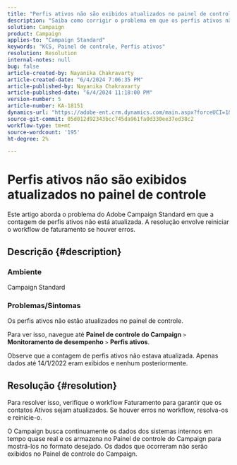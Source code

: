 ```yaml
---
title: "Perfis ativos não são exibidos atualizados no painel de controle"
description: "Saiba como corrigir o problema em que os perfis ativos não estão atualizados no Painel de controle do Campaign. Verifique o workflow de faturamento para resolver erros."
solution: Campaign
product: Campaign
applies-to: "Campaign Standard"
keywords: "KCS, Painel de controle, Perfis ativos"
resolution: Resolution
internal-notes: null
bug: false
article-created-by: Nayanika Chakravarty
article-created-date: "6/4/2024 7:06:35 PM"
article-published-by: Nayanika Chakravarty
article-published-date: "6/4/2024 11:18:00 PM"
version-number: 5
article-number: KA-18151
dynamics-url: "https://adobe-ent.crm.dynamics.com/main.aspx?forceUCI=1&pagetype=entityrecord&etn=knowledgearticle&id=b5568a8e-a522-ef11-840a-002248092444"
source-git-commit: 05d012d92343bcc745da961fa0d330ee37ed38c2
workflow-type: tm+mt
source-wordcount: '195'
ht-degree: 2%

---
```


# Perfis ativos não são exibidos atualizados no painel de controle


Este artigo aborda o problema do Adobe Campaign Standard em que a contagem de perfis ativos não está atualizada. A resolução envolve reiniciar o workflow de faturamento se houver erros.

## Descrição {#description}


### <b>Ambiente</b>

Campaign Standard

### <b>Problemas/Sintomas</b>

Os perfis ativos não estão atualizados no painel de controle.

Para ver isso, navegue até <b>Painel de controle do Campaign</b> `>`  <b>Monitoramento de desempenho</b> `>`  <b>Perfis ativos</b>.

Observe que a contagem de perfis ativos não estava atualizada. Apenas dados até 14/1/2022 eram exibidos e nenhum posteriormente.


## Resolução {#resolution}


Para resolver isso, verifique o workflow Faturamento para garantir que os contatos Ativos sejam atualizados. Se houver erros no workflow, resolva-os e reinicie-o.

O Campaign busca continuamente os dados dos sistemas internos em tempo quase real e os armazena no Painel de controle do Campaign para mostrá-los no formato desejado. Os dados que ocorreram não serão exibidos no Painel de controle do Campaign.




